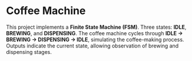 # Coffee Machine

This project implements a **Finite State Machine (FSM)**. 
Three states: **IDLE**, **BREWING**, and **DISPENSING**.
The coffee machine cycles through **IDLE → BREWING → DISPENSING → IDLE**, simulating the coffee-making process.  
Outputs indicate the current state, allowing observation of brewing and dispensing stages.
